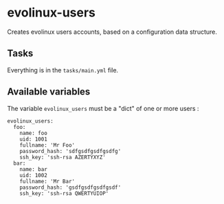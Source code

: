 # evolinux-users

Creates evolinux users accounts, based on a configuration data structure.

## Tasks

Everything is in the `tasks/main.yml` file.

## Available variables

The variable `evolinux_users` must be a "dict" of one or more users :

```
evolinux_users:
  foo:
    name: foo
    uid: 1001
    fullname: 'Mr Foo'
    password_hash: 'sdfgsdfgsdfgsdfg'
    ssh_key: 'ssh-rsa AZERTYXYZ'
  bar:
    name: bar
    uid: 1002
    fullname: 'Mr Bar'
    password_hash: 'gsdfgsdfgsdfgsdf'
    ssh_key: 'ssh-rsa QWERTYUIOP'
```
